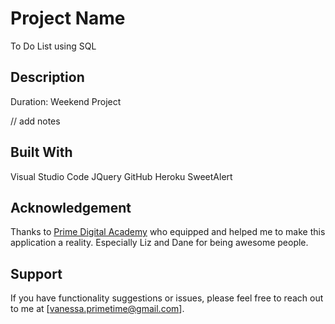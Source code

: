 # Project Name

To Do List using SQL


## Description

Duration: Weekend Project

// add notes

## Built With

Visual Studio Code
JQuery
GitHub
Heroku
SweetAlert

## Acknowledgement
Thanks to [Prime Digital Academy](www.primeacademy.io) who equipped and helped me to make this application a reality. Especially Liz and Dane for being awesome people. 

## Support
If you have functionality suggestions or issues, please feel free to reach out to me at [vanessa.primetime@gmail.com].